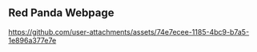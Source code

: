 
<h2>Red Panda Webpage</h2>




https://github.com/user-attachments/assets/74e7ecee-1185-4bc9-b7a5-1e896a377e7e



